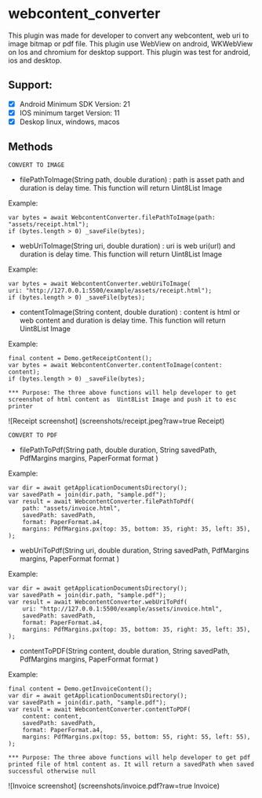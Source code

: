 # webcontent_converter

This plugin was made for developer to convert any webcontent, web uri to image bitmap or pdf file. This plugin use WebView on android, WKWebView on Ios and chromium for desktop support. This plugin was test for android, ios and desktop. 

## Support:

- [x] Android Minimum SDK Version: 21
- [x] IOS minimum target Version: 11
- [x] Deskop linux, windows, macos

## Methods

`CONVERT TO IMAGE`

- filePathToImage(String path, double duration) : path is asset path and duration is delay time. This function will return Uint8List Image

Example: 

```
var bytes = await WebcontentConverter.filePathToImage(path: "assets/receipt.html");
if (bytes.length > 0) _saveFile(bytes);
```

- webUriToImage(String uri, double duration) : uri is web uri(url) and duration is delay time. This function will return Uint8List Image

Example:

```
var bytes = await WebcontentConverter.webUriToImage(
uri: "http://127.0.0.1:5500/example/assets/receipt.html");
if (bytes.length > 0) _saveFile(bytes);
```

- contentToImage(String content, double duration) : content is html or web content and duration is delay time. This function will return Uint8List Image

Example:

```
final content = Demo.getReceiptContent();
var bytes = await WebcontentConverter.contentToImage(content: content);
if (bytes.length > 0) _saveFile(bytes);
```

`*** Purpose: The three above functions will help developer to get screenshot of html content as  Uint8List Image and push it to esc printer`

![Receipt screenshot] (screenshots/receipt.jpeg?raw=true Receipt)

`CONVERT TO PDF`

- filePathToPdf(String path, double duration, String savedPath, PdfMargins margins, PaperFormat format )

Example:

```
var dir = await getApplicationDocumentsDirectory();
var savedPath = join(dir.path, "sample.pdf");
var result = await WebcontentConverter.filePathToPdf(
    path: "assets/invoice.html",
    savedPath: savedPath,
    format: PaperFormat.a4,
    margins: PdfMargins.px(top: 35, bottom: 35, right: 35, left: 35),
);
```

- webUriToPdf(String uri, double duration, String savedPath, PdfMargins margins, PaperFormat format )

Example:

```
var dir = await getApplicationDocumentsDirectory();
var savedPath = join(dir.path, "sample.pdf");
var result = await WebcontentConverter.webUriToPdf(
    uri: "http://127.0.0.1:5500/example/assets/invoice.html",
    savedPath: savedPath,
    format: PaperFormat.a4,
    margins: PdfMargins.px(top: 35, bottom: 35, right: 35, left: 35),
);
```

- contentToPDF(String content, double duration, String savedPath, PdfMargins margins, PaperFormat format )

Example:

```
final content = Demo.getInvoiceContent();
var dir = await getApplicationDocumentsDirectory();
var savedPath = join(dir.path, "sample.pdf");
var result = await WebcontentConverter.contentToPDF(
    content: content,
    savedPath: savedPath,
    format: PaperFormat.a4,
    margins: PdfMargins.px(top: 55, bottom: 55, right: 55, left: 55),
);
```

`*** Purpose: The three above functions will help developer to get pdf printed file of html content as. It will return a savedPath when saved successful otherwise null`

![Invoice screenshot] (screenshots/invoice.pdf?raw=true Invoice)